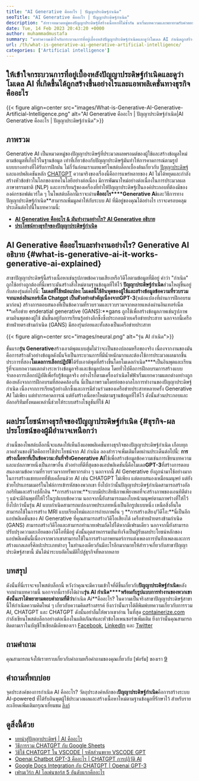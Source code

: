 ```yaml
---
title: "AI Generative คืออะไร | ปัญญาประดิษฐ์กำเนิด" 
seoTitle: "AI Generative คืออะไร | ปัญญาประดิษฐ์กำเนิด" 
description: "สำรวจหมวดหมู่ของปัญญาประดิษฐ์ที่สร้างเนื้อหาที่ไม่ซ้ำกัน มาเริ่มบทความและพยายามรับคำตอบว่า AI Generative คืออะไร?" 
date: Tue, 14 Feb 2023 20:43:20 +0000
author: muhammadmustafa
summary: "มาทำความเข้าใจกับกระบวนการที่อยู่เบื้องหลังปัญญาประดิษฐ์กำเนิดและดูว่าโมเดล AI กำเนิดถูกสร้างขึ้นอย่างไรและแอพพลิเคชั่นทางธุรกิจคืออะไร" 
url: /th/what-is-generative-ai-generative-artificial-intelligence/
categories: ['Artificial intelligence']
---
```


## ให้เข้าใจกระบวนการที่อยู่เบื้องหลังปัญญาประดิษฐ์กำเนิดและดูว่าโมเดล AI ที่เกิดขึ้นได้ถูกสร้างขึ้นอย่างไรและแอพพลิเคชั่นทางธุรกิจคืออะไร

{{< figure align=center src="images/What-is-Generative-AI-Generative-Artificial-Intelligence.png" alt="AI Generative คืออะไร | ปัญญาประดิษฐ์กำเนิด|AI Generative คืออะไร | ปัญญาประดิษฐ์กำเนิด">}}


## ภาพรวม
Generative AI เป็นหมวดหมู่ของปัญญาประดิษฐ์ที่ประมวลผลพรอมต์ของผู้ใช้และสร้างข้อมูลใหม่ตามข้อมูลที่เก็บไว้ในฐานข้อมูล เท่าที่เกี่ยวข้องกับปัญญาประดิษฐ์มันทำให้การคาดการณ์ตามรูปแบบบางอย่างที่ได้รับการฝึกฝน ไม่กี่วันก่อนเราเผยแพร่โพสต์บล็อกเบื้องต้นเกี่ยวกับ [ปัญญาประดิษฐ์][1] และแอปพลิเคชันหลัก [CHATGPT][2] ความจริงของเรื่องนี้คือการแพร่หลายของ AI ไม่ได้หยุดและกำลังสร้างหัวข้อข่าวในโลกของเทคโนโลยีอย่างต่อเนื่อง มีการพัฒนาใหม่อย่างต่อเนื่องในการประมวลผลภาษาธรรมชาติ (NLP) และการเรียนรู้ของเครื่องที่ทำให้ปัญญาประดิษฐ์เป็นองค์ประกอบที่ต้องมีขององค์กรซอฟต์แวร์ใด ๆ ในโพสต์บล็อกนี้เราจะผ่าน**คืออะไร****Generative Ai**และวิธีการทางปัญญาประดิษฐ์กำเนิด**สามารถเพิ่มมูลค่าให้กับระบบ AI ที่มีอยู่ของคุณได้อย่างไร
เราจะครอบคลุมประเด็นต่อไปนี้ในบทความนี้:
* [**AI Generative คืออะไร & มันทำงานอย่างไร? AI Generative อธิบาย**][3]
* [**ประโยชน์ทางธุรกิจของปัญญาประดิษฐ์กำเนิด**][4]

## AI Generative คืออะไรและทำงานอย่างไร? Generative AI อธิบาย {#what-is-generative-ai-it-works-generative-ai-explained}
สาขาปัญญาประดิษฐ์นี้สร้างเนื้อหาเช่นรูปภาพข้อความเสียงหรือวิดีโอตามข้อมูลที่มีอยู่ คำว่า "กำเนิด" ถูกใช้อย่างถูกต้องที่นี่เพราะมันสร้างสิ่งใหม่ตามฐานข้อมูลที่ให้ไว้
**ปัญญาประดิษฐ์กำเนิด**ส่วนใหญ่ขึ้นอยู่กับสองรุ่นต่อไปนี้:
**โมเดลที่ใช้หม้อแปลง:**โมเดลนี้ใช้อินพุตของผู้ใช้และสร้างข้อมูลข้อความที่รวบรวมจากแหล่งอินเทอร์เน็ต Chatgpt เป็นตัวอย่างสำคัญเนื่องจาก**GPT-3**(หม้อแปลงที่ผ่านการฝึกอบรมมาก่อน) สร้างการตอบสนองที่เป็นข้อความที่รวบรวมและรวบรวมจากหลายแหล่งผ่านอินเทอร์เน็ต
**เครือข่าย enderatial generative (GANS):**gans ถูกใช้เพื่อสร้างข้อมูลภาพเช่นรูปภาพตามอินพุตของผู้ใช้ มันขึ้นอยู่กับการเรียนรู้อย่างลึกซึ้งซึ่งประกอบด้วยเครือข่ายประสาท นอกจากนี้เครือข่ายฝ่ายตรงข้ามกำเนิด (GANS) มีสองรุ่นย่อยและทั้งสองเป็นเครือข่ายประสาท

{{< figure align=center src="images/neural.png" alt="รุ่น AI กำเนิด">}}

ขั้นแรก**รุ่น Generative**สร้างเอาต์พุตแบบสุ่มไม่ว่าจะเป็นของปลอมหรือของจริง เนื่องจากงานของมันคือการสร้างตัวอย่างข้อมูลดังนั้นจึงเป็นกระบวนการที่มีน้ำหนักมากและต้องใช้การประมวลผลมากขึ้น ประการที่สอง**โมเดลการเลือกปฏิบัติ**ได้รับเอาต์พุตที่สร้างขึ้นโดยโมเดลกำเนิด****เป็นอินพุตและเรียนรู้ที่จะแยกความแตกต่างระหว่างข้อมูลจริงและข้อมูลปลอม โดยทั่วไปคือการฝึกอบรมการสร้างแบบจำลองการเลือกปฏิบัติเพื่อรับรู้ข้อมูลจริง อย่างไรก็ตามเครื่องกำเนิดไฟฟ้าเริ่มแยกความแตกต่างอย่างถูกต้องหลังจากการฝึกอบรมที่สอดคล้องกัน
นี่เป็นภาพรวมโดยย่อของกลไกการทำงานของปัญญาประดิษฐ์กำเนิด เนื่องจากการเรียนรู้อย่างลึกซึ้งและการมีส่วนร่วมของเครือข่ายประสาทหลายครั้ง Generative AI ไม่เพียง แต่ทำการคาดการณ์ แต่ยังสร้างเนื้อหาใหม่ตามฐานข้อมูลที่ให้ไว้ ดังนั้นส่วนประกอบและอัลกอริทึมทั้งหมดเหล่านี้ช่วยให้ระบบสร้างโซลูชันที่ใช้ AI

## ผลประโยชน์ทางธุรกิจของปัญญาประดิษฐ์กำเนิด {#ธุรกิจ-ผลประโยชน์ของผู้มีอำนาจเหนือกว่า
ส่วนนี้ของโพสต์บล็อกนี้จะแสดงให้เห็นถึงแอพพลิเคชั่นทางธุรกิจของปัญญาประดิษฐ์กำเนิด เกือบทุกภาคส่วนของชีวิตคือการใช้ประโยชน์จาก AI กำเนิด ลองสำรวจเพิ่มเติมโดยผ่านประเด็นต่อไปนี้:
**การสร้างเนื้อหาที่เป็นข้อความ:**อันที่จริง**Generative AI**ใช้เพื่อสร้างข้อมูลข้อความเช่นการเขียนบทความและแปลภาษาหนึ่งเป็นภาษาอื่น ตัวอย่างที่ดีที่สุดของแอปพลิเคชันนี้คือโมเดล**GPT-3**ที่สร้างการตอบสนองตามข้อความที่รวบรวมจากทรัพยากรต่าง ๆ นอกจากนี้ AI Generative ยังถูกนำมาใช้อย่างมากในการสร้างแชทบอทที่ขับเคลื่อนด้วย AI เช่น CHATGPT ไม่เพียง แต่ตอบสนองเหมือนมนุษย์ แต่ยังช่วยโปรแกรมเมอร์ในไฟล์การเข้ารหัสของพวกเขา ยิ่งไปกว่านั้นปัญญาประดิษฐ์กำเนิดสามารถสร้างอัลกอริทึมและสร้างปลั๊กอิน
**การสร้างภาพ:**ระบบมีประสิทธิภาพเพียงพอที่จะสร้างภาพของเอนทิตีต่าง ๆ แม้จะมีอินพุตที่ให้ไว้ในรูปแบบข้อความ นอกจากนี้ยังสามารถมองใบหน้ามนุษย์ตามภาพร่างที่ให้ไว้ ยิ่งไปกว่านั้นรุ่น AI แบบกำเนิดสามารถแปลงภาพประเภทหนึ่งเป็นอีกรูปแบบหนึ่ง เหนือสิ่งอื่นใดสามารถใช้ในการสร้าง MRI แบบเรียลไทม์และการถ่ายภาพอื่น ๆ
**การสร้างเสียง/วิดีโอ:**นี่เป็นอีกแอปพลิเคชั่นของ AI Generative ที่คุณสามารถสร้างวิดีโอเสียงได้ เครือข่ายฝ่ายตรงข้ามกำเนิด (GANS) สามารถสร้างวิดีโอและสามารถทำนายเฟรมถัดไปได้หากมีเฟรมเดียว นอกจากนี้ยังสามารถปรับปรุงความละเอียดของวิดีโอที่มีอยู่ ดังนั้นอุตสาหกรรมบันเทิงจึงเป็นผู้รับผลประโยชน์หลักของแอปพลิเคชันนี้เนื่องจากพวกเขาสามารถใช้ในการสร้างภาพยนตร์การแต่งเพลงการบันทึกเพลงและการสร้างแกลเลอรี่ศิลปะประเภทต่างๆ
ในทำนองเดียวกันมีอะไรอีกมากมายให้สำรวจเกี่ยวกับสาขาปัญญาประดิษฐ์สาขานี้ มันได้นำระบบอัตโนมัติไปสู่ธุรกิจที่หลากหลาย

## บทสรุป
ดังนั้นที่นี่เราจะจบโพสต์บล็อกนี้ หวังว่าคุณจะมีความเข้าใจที่ดีขึ้นเกี่ยวกับ**ปัญญาประดิษฐ์กำเนิด**หลังจากผ่านบทความนี้ นอกจากนี้เรายังได้ผ่าน**รุ่น AI กำเนิด****พร้อมกับรูปแบบการทำงานของพวกเขา ดังนั้นเราได้พยายามตอบคำถามที่ดีว่า**กำเนิด Ai**คืออะไร? ในความเป็นจริงสาขาปัญญาประดิษฐ์สาขานี้ให้กำเนิดความคิดใหม่ ๆ เกี่ยวกับความคิดสร้างสรรค์ ยิ่งกว่านั้นเราได้ตีพิมพ์บทความเกี่ยวกับการรวม AI, CHATGPT และ CHATGPT ดังนั้นอย่าลืมให้พวกเขาอ่าน
ในที่สุด [containerize.com][5] กำลังเขียนโพสต์บล็อกอย่างต่อเนื่องในผลิตภัณฑ์และหัวข้อโอเพนซอร์ซเพิ่มเติม ยิ่งกว่านั้นคุณสามารถติดตามเราในบัญชีโซเชียลมีเดียของเรา [Facebook][6], [LinkedIn][7] และ [Twitter][8]

## ถามคำถาม
คุณสามารถแจ้งให้เราทราบเกี่ยวกับคำถามหรือคำถามของคุณเกี่ยวกับ [ฟอรัม] ของเรา [9]

## คำถามที่พบบ่อย
จุดประสงค์ของการกำเนิด AI คืออะไร?
วัตถุประสงค์หลักของ**ปัญญาประดิษฐ์กำเนิด**คือการสร้างระบบ AI-powered ที่ได้รับอินพุตผู้ใช้ประมวลผลและสร้างเนื้อหาใหม่ตามฐานข้อมูลที่รักษาไว้ สำหรับรายละเอียดเพิ่มเติมกรุณาเยี่ยมชม [ลิงก์][3]

## ดูสิ่งนี้ด้วย
  * [บทนำสู่ปัญญาประดิษฐ์ | AI คืออะไร][1]
  * [วิธีการรวม CHATGPT กับ Google Sheets][10]
  * [วิธีใช้ CHATGPT ใน VSCODE | รหัสส่วนขยาย VSCODE GPT][11]
  * [Openai Chatbot GPT-3 คืออะไร | CHATGPT การปฏิวัติ AI][2]
  * [Google Docs Integration กับ CHATGPT | Openai GPT-3][12]
  * [เฟรมเวิร์ก AI โอเพ่นซอร์ส 5 อันดับแรกคืออะไร][13]

  
[1]: https://blog.containerize.com/artificial-intelligence/an-introduction-to-artificial-intelligence-what-is-ai/
[2]: https://blog.containerize.com/artificial-intelligence/what-is-openai-chatbot-gpt-3-chatgpt-an-ai-revolution/
[3]: #What-is-Generative-AI-how-it-works-Generative-AI-explained
[4]: #Business-benefits-of-Generative-Artificial-Intelligence
[5]: https://www.containerize.com/
[6]: https://web.facebook.com/containerize
[7]: https://www.linkedin.com/company/containerize/
[8]: https://twitter.com/containerize_co
[9]: https://forum.containerize.com/
[10]: https://blog.containerize.com/artificial-intelligence/integrate-chatgpt-with-google-sheets/
[11]: https://blog.containerize.com/artificial-intelligence/how-to-use-chatgpt-in-vscode-the-vscode-extension-codegpt/
[12]: https://blog.containerize.com/artificial-intelligence/google-docs-integration-with-chatgpt/
[13]: https://blog.containerize.com/artificial-intelligence/top-5-open-source-ai-frameworks/

